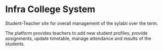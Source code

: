 # Infra College System
Student-Teacher site for overall management of the sylabii over the term. 

The platform provides teachers to add new student profiles, provide assignments, update timetable, manage attendance and results of the students.
